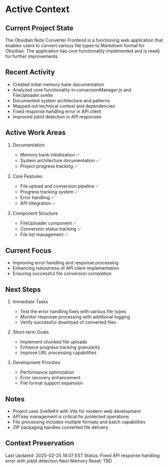 # Active Context

## Current Project State
The Obsidian Note Converter Frontend is a functioning web application that enables users to convert various file types to Markdown format for Obsidian. The application has core functionality implemented and is ready for further improvements.

## Recent Activity
- Created initial memory bank documentation
- Analyzed core functionality in conversionManager.js and FileUploader.svelte
- Documented system architecture and patterns
- Mapped out technical context and dependencies
- Fixed response handling error in API client
- Improved jobId detection in API responses

## Active Work Areas
1. Documentation
   - Memory bank initialization ✅
   - System architecture documentation ✅
   - Project progress tracking ✅

2. Core Features
   - File upload and conversion pipeline ✅
   - Progress tracking system ✅
   - Error handling ✅
   - API integration ✅

3. Component Structure
   - FileUploader component ✅
   - Conversion status tracking ✅
   - File list management ✅

## Current Focus
- Improving error handling and response processing
- Enhancing robustness of API client implementation
- Ensuring successful file conversion completion

## Next Steps
1. Immediate Tasks
   - Test the error handling fixes with various file types
   - Monitor response processing with additional logging
   - Verify successful download of converted files

2. Short-term Goals
   - Implement chunked file uploads
   - Enhance progress tracking granularity
   - Improve URL processing capabilities

3. Development Priorities
   - Performance optimization
   - Error recovery enhancement
   - File format support expansion

## Notes
- Project uses SvelteKit with Vite for modern web development
- API key management is critical for protected operations
- File processing includes multiple formats and batch capabilities
- ZIP packaging handles converted file delivery

## Context Preservation
Last Updated: 2025-02-25 18:07 EST
Status: Fixed API response handling error with jobId detection
Next Memory Reset: TBD
